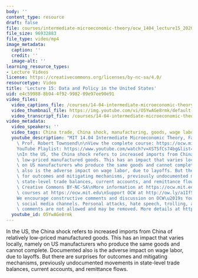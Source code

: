```yaml
---
body: ''
content_type: resource
draft: false
file: courses/intermediate-microeconomic-theory/ocw_1404_lecture15_2020oct29_360p_16_9.mp4
file_size: 96932883
file_type: video/mp4
image_metadata:
  caption: ''
  credit: ''
  image-alt: ''
learning_resource_types:
- Lecture Videos
license: https://creativecommons.org/licenses/by-nc-sa/4.0/
resourcetype: Video
title: 'Lecture 15: Data and Policy in the United States'
uid: e4c59988-8b94-4f92-9982-09e97ee90e91
video_files:
  video_captions_file: /courses/14-04-intermediate-microeconomic-theory-fall-2020/1aHMNvvX9y7Eir6TWX7o-90Y0P2UEgrjB_transcript.webvtt
  video_thumbnail_file: https://img.youtube.com/vi/O5YwAGe8rmk/default.jpg
  video_transcript_file: /courses/14-04-intermediate-microeconomic-theory-fall-2020/1aHMNvvX9y7Eir6TWX7o-90Y0P2UEgrjB_transcript.pdf
video_metadata:
  video_speakers: ''
  video_tags: China trade, China shock, manufacturing, goods, wage labor, mechanisms
  youtube_description: "MIT 14.04 Intermediate Microeconomic Theory, Fall 2020\nInstructor:\
    \ Prof. Robert Townsend\n\nView the complete course: https://ocw.mit.edu/courses/14-04-intermediate-microeconomic-theory-fall-2020/\n\
    YouTube Playlist: https://www.youtube.com/watch?v=XSTSfCs74bg&list=PLUl4u3cNGP63wnrKge9vllow3Y2OOOKqF\n\
    \nIn the US, the China shock refers to increased imports from China of relatively\
    \ low-priced manufactured goods. This has an impact that varies locally, namely\
    \ on US manufacturers who produce the same goods and cannot complete. Documented\
    \ also is the adverse impact on wage labor, due to layoffs. But there are surprises\
    \ for outcomes and mitigating mechanisms, previously undocumented movements in\
    \ state-level trade balances, current accounts, and remittance flows.\n\nLicense:\
    \ Creative Commons BY-NC-SA\nMore information at https://ocw.mit.edu/terms\nMore\
    \ courses at https://ocw.mit.edu\nSupport OCW at http://ow.ly/a1If50zVRlQ\n\n\
    We encourage constructive comments and discussion on OCW\u2019s YouTube and other\
    \ social media channels. Personal attacks, hate speech, trolling, and inappropriate\
    \ comments are not allowed and may be removed. More details at https://ocw.mit.edu/comments."
  youtube_id: O5YwAGe8rmk
---
```

In the US, the China shock refers to increased imports from China of relatively low-priced manufactured goods. This has an impact that varies locally, namely on US manufacturers who produce the same goods and cannot complete. Documented also is the adverse impact on wage labor, due to layoffs. But there are surprises for outcomes and mitigating mechanisms, previously undocumented movements in state-level trade balances, current accounts, and remittance flows.